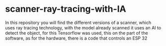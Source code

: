 # scanner-ray-tracing-with-IA
In this repository you will find the different versions of a scanner, which uses ray tracing technology, with the model already scanned it uses an AI to detect the object, for this Tensorflow was used, this on the part of the software, as for the hardware, there is a code that controls an ESP 32

